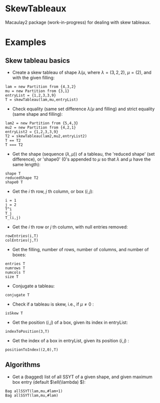 # SkewTableaux
Macaulay2 package (work-in-progress) for dealing with skew tableaux.

# Examples

## Skew tableau basics

- Create a skew tableau of shape $\lambda/\mu$, where $\lambda=(3,2,2)$, $\mu=(2)$, and with the given filling:
```
lam = new Partition from {4,3,2}
mu = new Partition from {3,1}
entryList = {1,2,3,3,9}
T = skewTableau(lam,mu,entryList)
```

- Check equality (same set difference $\lambda/\mu$ and filling) and strict equality (same shape and filling):
```
lam2 = new Partition from {5,4,3}
mu2 = new Partition from {4,2,1}
entryList2 = {1,2,3,3,9}
T2 = skewTableau(lam2,mu2,entryList2)
T == T2
T === T2
```

- Get the shape (sequence $(\lambda,\mu)$) of a tableau, the 'reduced shape' (set difference), or 'shape0' ($0$'s appended to $\mu$ so that $\lambda$ and $\mu$ have the same length):
```
shape T
reducedShape T2
shape0 T
```

- Get the $i$ th row, $j$ th column, or box $(i,j)$:
```
i = 1
j = 2
T^i
T_j
T_(i,j)
```

- Get the $i$ th row or $j$ th column, with null entries removed:
```
rowEntries(i,T)
colEntries(j,T)
```

- Get the filling, number of rows, number of columns, and number of boxes:
```
entries T
numrows T
numcols T
size T
```

- Conjugate a tableau:
```
conjugate T
```

- Check if a tableau is skew, i.e., if $\mu\neq 0$ :
```
isSkew T
```

- Get the position $(i,j)$ of a box, given its index in entryList:
```
indexToPosition(3,T)
```

- Get the index of a box in entryList, given its position $(i,j)$ :
```
positionToIndex((2,0),T)
```

## Algorithms

- Get a (bagged) list of all SSYT of a given shape, and given maximum box entry (default $\ell(\lambda) $):
```
Bag allSSYT(lam,mu,#lam+1)
Bag allSSYT(lam,mu,#lam)
```
